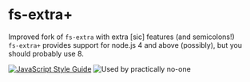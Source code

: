 fs-extra+
=========

Improved fork of `fs-extra` with extra [sic] features (and semicolons!)  
`fs-extra+` provides support for node.js 4 and above (possibly), but you should probably use 8.

[![JavaScript Style Guide](https://img.shields.io/badge/code_style-google-brightgreen.svg)](https://google.github.io/styleguide/jsguide.html)
![Used by practically no-one](https://img.shields.io/badge/downloads-basically_none-brightgreen.svg)